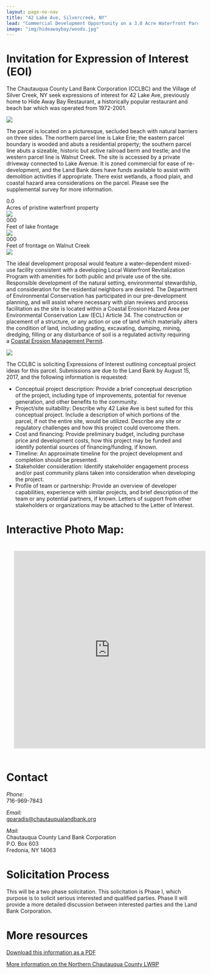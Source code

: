```yaml
---
layout: page-no-nav
title: "42 Lake Ave, Silvercreek, NY"
lead: "Commercial Development Opportunity on a 3.8 Acre Waterfront Parcel on the shores of Lake Erie."
image: "img/hideawaybay/woods.jpg"
---
```

# Invitation for Expression of Interest (EOI)

The Chautauqua County Land Bank Corporation (CCLBC) and the Village of Silver Creek, NY seek expressions of interest for 42 Lake Ave, previously home to Hide Away Bay Restaurant, a historically popular restaurant and beach bar which was operated from 1972-2001.

<img src="img/hideawaybay/sign.jpg" class="img-responsive">

The parcel is located on a picturesque, secluded beach with natural barriers on three sides. The northern parcel line is Lake Erie; the eastern parcel boundary is wooded and abuts a residential property; the southern parcel line abuts a sizeable, historic but active railroad berm and trestle; and the western parcel line is Walnut Creek. The site is accessed by a private driveway connected to Lake Avenue. It is zoned commercial for ease of re-development, and the Land Bank does have funds available to assist with demolition activities if appropriate. There exist wetlands, a flood plain, and coastal hazard area considerations on the parcel. Please see the supplemental survey for more information.

<div class="number">
  <div class="col-xs-2">
    <span class="fa fa-tree number-icon"></span>
  </div>  
  <div class="col-xs-10">
    <div id="odometer" class="odometer acres">0.0</div>
    <script>
      $(window).scroll(function() {
         var hT = $('.acres').offset().top,
             hH = $('.acres').outerHeight(),
             wH = $(window).height(),
             wS = $(this).scrollTop();
          console.log((hT-wH) , wS);
         if (wS > (hT+hH-wH)){
           setTimeout(function(){
               $('.acres').html(3.8);
           }, 100);
         }
      });
    </script>
  </div>
  <div class="number-caption">Acres of pristine waterfront property</div>
</div>

<img src="img/hideawaybay/view.jpg" class="img-responsive">

<div class="number">
  <div class="col-xs-2">
    <span class="fa fa-sun-o number-icon"></span>
  </div>  
  <div class="col-xs-10">
    <div id="odometer" class="odometer lake-front">000</div>
    <script>
      $(window).scroll(function() {
         var hT = $('.lake-front').offset().top,
             hH = $('.lake-front').outerHeight(),
             wH = $(window).height(),
             wS = $(this).scrollTop();
          console.log((hT-wH) , wS);
         if (wS > (hT+hH-wH)){
           setTimeout(function(){
               $('.lake-front').html(460);
           }, 100);
         }
      });
    </script>
  </div>
  <div class="number-caption">Feet of lake frontage</div>
</div>

<img src="img/hideawaybay/wide.jpg" class="img-responsive">

<div class="number">
  <div class="col-xs-2">
    <span class="fa fa-tint number-icon"></span>
  </div>  
  <div class="col-xs-10">
    <div id="odometer" class="odometer river-front">000</div>
    <script>
      $(window).scroll(function() {
         var hT = $('.river-front').offset().top,
             hH = $('.river-front').outerHeight(),
             wH = $(window).height(),
             wS = $(this).scrollTop();
          console.log((hT-wH) , wS);
         if (wS > (hT+hH-wH)){
           setTimeout(function(){
               $('.river-front').html(300);
           }, 100);
         }
      });
    </script>
  </div>
  <div class="number-caption">Feet of frontage on Walnut Creek</div>
</div>

<img src="img/hideawaybay/front.jpg" class="img-responsive">

The ideal development proposal would feature a water-dependent mixed-use facility consistent with a developing Local Waterfront Revitalization Program with amenities for both public and private use of the site. Responsible development of the natural setting, environmental stewardship, and consideration for the residential neighbors are desired. The Department of Environmental Conservation has participated in our pre-development planning, and will assist where necessary with plan reviews and process facilitation as the site is located within a Coastal Erosion Hazard Area per Environmental Conservation Law (ECL) Article 34.  The construction or placement of a structure, or any action or use of land which materially alters the condition of land, including grading, excavating, dumping, mining, dredging, filling or any disturbance of soil is a regulated activity requiring a [Coastal Erosion Management Permit](http://www.dec.ny.gov/permits/86547.html).

<img src="img/hideawaybay/woods.jpg" class="img-responsive">

The CCLBC is soliciting Expressions of Interest outlining conceptual project ideas for this parcel. Submissions are due to the Land Bank by August 15, 2017, and the following information is requested:

* Conceptual project description: Provide a brief conceptual description of the project, including type of improvements, potential for revenue generation, and other benefits to the community.
* Project/site suitability: Describe why 42 Lake Ave is best suited for this conceptual project. Include a description of which portions of the parcel, if not the entire site, would be utilized. Describe any site or regulatory challenges and how this project could overcome them.
* Cost and financing: Provide preliminary budget, including purchase price and development costs, how this project may be funded and identify potential sources of financing/funding, if known.
* Timeline: An approximate timeline for the project development and completion should be presented.
* Stakeholder consideration: Identify stakeholder engagement process and/or past community plans taken into consideration when developing the project.
* Profile of team or partnership: Provide an overview of developer capabilities, experience with similar projects, and brief description of the team or any potential partners, if known. Letters of support from other stakeholders or organizations may be attached to the Letter of Interest.

# Interactive Photo Map:

<p><iframe width="100%" height="520" frameborder="0" style="padding:20px;" src="https://orbitist.space/maps/launch/embed/?mapid=6955&mode=embed#18.36/42.54904/-79.17000" allowfullscreen webkitallowfullscreen mozallowfullscreen oallowfullscreen msallowfullscreen></iframe></p>

# Contact

_Phone:_<br>
716-969-7843

_Email:_<br>
gparadis@chautauqualandbank.org

_Mail:_<br>
Chautauqua County Land Bank Corporation<br>
P.O. Box 603<br>
Fredonia, NY 14063

# Solicitation Process

This will be a two phase solicitation. This solicitation is Phase I, which purpose is to solicit serious interested and qualified parties. Phase II will provide a more detailed discussion between interested parties and the Land Bank Corporation.

# More resources

<a href="documents/hideawaybay_info.pdf" target="blank" class="btn btn-default btn-lg center-block"><i class="fa fa-file-pdf-o"></i> Download this information as a PDF</a>

<a href="http://www.planningchautauqua.com/?q=content/northern-chautauqua-county-local-waterfront-revitalization-program" target="blank" class="btn btn-default btn-lg center-block"><i class="fa fa-eye"></i> More information on the Northern Chautauqua County LWRP</a>
